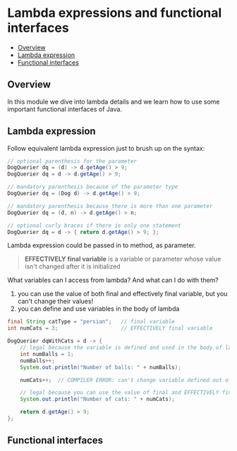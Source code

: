 # Lambda expressions and functional interfaces
+ [Overview](#overview)
+ [Lambda expression](#lambda-expression)
+ [Functional interfaces](#functional-interfaces)

## Overview
In this module we dive into lambda details and we learn how to use some important functional interfaces of Java.

## Lambda expression
Follow equivalent lambda expression just to brush up on the syntax:
```java
// optional parenthesis for the parameter
DogQuerier dq = (d) -> d.getAge() > 9;
DogQuerier dq = d -> d.getAge() > 9;

// mandatory parenthesis because of the parameter type
DogQuerier dq = (Dog d) -> d.getAge() > 9;

// mandatory parenthesis because there is more than one parameter
DogQuerier dq = (d, n) -> d.getAge() > n;

// optional curly braces if there is only one statement 
DogQuerier dq = d -> { return d.getAge() > 9; };
```

Lambda expression could be passed in to method, as parameter.

> **EFFECTIVELY final variable** is a variable or parameter whose value isn't changed after it is initialized

What variables can I access from lambda? And what can I do with them?
 1. you can use the value of both final and effectively final variable, but you can't change their values!
 2. you can define and use variables in the body of lambda
```java
final String catType = "persian";   // final variable 
int numCats = 3;                    // EFFECTIVELY final variable

DogQuerier dqWithCats = d -> {
    // legal because the variable is defined and used in the body of lambda
    int numBalls = 1;
    numBalls++;
    System.out.println("Number of balls: " + numBalls);

    numCats++;  // COMPILER ERROR: can't change variable defined out of the body lambda

    // legal because you can use the value of final and EFFECTIVELY final variables
    System.out.println("Number of cats: " + numCats); 

    return d.getAge() > 9;
};
```

## Functional interfaces